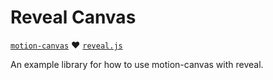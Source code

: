 # Reveal Canvas
[`motion-canvas`](https://github.com/motion-canvas/motion-canvas) :heart: [`reveal.js`](https://revealjs.com/)

An example library for how to use motion-canvas with reveal.